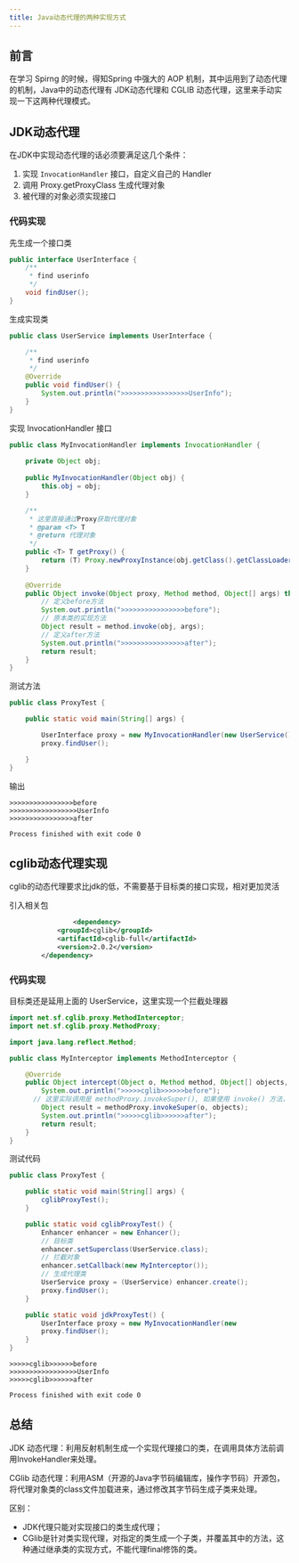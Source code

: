 ```yaml
---
title: Java动态代理的两种实现方式
---
```




## 前言

在学习 Spirng 的时候，得知Spring 中强大的 AOP 机制，其中运用到了动态代理的机制，Java中的动态代理有 JDK动态代理和 CGLIB 动态代理，这里来手动实现一下这两种代理模式。



## JDK动态代理

在JDK中实现动态代理的话必须要满足这几个条件：

1. 实现 `InvocationHandler` 接口，自定义自己的 Handler
2. 调用 Proxy.getProxyClass 生成代理对象
3. 被代理的对象必须实现接口



### 代码实现

先生成一个接口类

```java
public interface UserInterface {
    /**
     * find userinfo
     */
    void findUser();
}
```



生成实现类

```java
public class UserService implements UserInterface {

    /**
     * find userinfo
     */
    @Override
    public void findUser() {
        System.out.println(">>>>>>>>>>>>>>>>>UserInfo");
    }
}
```



实现 InvocationHandler 接口

```java
public class MyInvocationHandler implements InvocationHandler {
    
    private Object obj;
    
    public MyInvocationHandler(Object obj) {
        this.obj = obj;
    }

    /**
     * 这里直接通过Proxy获取代理对象
     * @param <T> T
     * @return 代理对象
     */
    public <T> T getProxy() {
        return (T) Proxy.newProxyInstance(obj.getClass().getClassLoader(), obj.getClass().getInterfaces(), this);
    }
    
    @Override
    public Object invoke(Object proxy, Method method, Object[] args) throws Throwable {
        // 定义before方法
        System.out.println(">>>>>>>>>>>>>>>>before");
        // 原本类的实现方法
        Object result = method.invoke(obj, args);
        // 定义after方法
        System.out.println(">>>>>>>>>>>>>>>>after");
        return result;
    }
}

```

 

测试方法

```java
public class ProxyTest {

    public static void main(String[] args) {

        UserInterface proxy = new MyInvocationHandler(new UserService()).getProxy();
        proxy.findUser();

    }
}
```



输出

```shell
>>>>>>>>>>>>>>>>before
>>>>>>>>>>>>>>>>>UserInfo
>>>>>>>>>>>>>>>>after

Process finished with exit code 0
```





## cglib动态代理实现

cglib的动态代理要求比jdk的低，不需要基于目标类的接口实现，相对更加灵活



引入相关包

```xml
				<dependency>
            <groupId>cglib</groupId>
            <artifactId>cglib-full</artifactId>
            <version>2.0.2</version>
        </dependency>
```



### 代码实现

目标类还是延用上面的 UserService，这里实现一个拦截处理器

```java
import net.sf.cglib.proxy.MethodInterceptor;
import net.sf.cglib.proxy.MethodProxy;

import java.lang.reflect.Method;

public class MyInterceptor implements MethodInterceptor {

    @Override
    public Object intercept(Object o, Method method, Object[] objects, MethodProxy methodProxy) throws Throwable {
        System.out.println(">>>>>cglib>>>>>>before");
      // 这里实际调用是 methodProxy.invokeSuper(), 如果使用 invoke() 方法，则需要传入被代理的类对象，否则出现死循环，造成 stackOverflow 。
        Object result = methodProxy.invokeSuper(o, objects);
        System.out.println(">>>>>cglib>>>>>>after");
        return result;
    }
}
```



测试代码

```java
public class ProxyTest {

    public static void main(String[] args) {
        cglibProxyTest();
    }

    public static void cglibProxyTest() {
        Enhancer enhancer = new Enhancer();
        // 目标类
        enhancer.setSuperclass(UserService.class);
        // 拦截对象
        enhancer.setCallback(new MyInterceptor());
        // 生成代理类
        UserService proxy = (UserService) enhancer.create();
        proxy.findUser();
    }

    public static void jdkProxyTest() {
        UserInterface proxy = new MyInvocationHandler(new 		        	UserService()).getProxy();
        proxy.findUser();
    }
}

```



```shell
>>>>>cglib>>>>>>before
>>>>>>>>>>>>>>>>>UserInfo
>>>>>cglib>>>>>>after

Process finished with exit code 0
```



## 总结

JDK 动态代理：利用反射机制生成一个实现代理接口的类，在调用具体方法前调用InvokeHandler来处理。

CGlib 动态代理：利用ASM（开源的Java字节码编辑库，操作字节码）开源包，将代理对象类的class文件加载进来，通过修改其字节码生成子类来处理。

区别：

* JDK代理只能对实现接口的类生成代理；
* CGlib是针对类实现代理，对指定的类生成一个子类，并覆盖其中的方法，这种通过继承类的实现方式，不能代理final修饰的类。